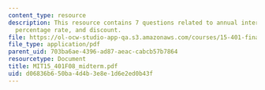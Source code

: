 ```yaml
---
content_type: resource
description: This resource contains 7 questions related to annual interest, annual
  percentage rate, and discount.
file: https://ol-ocw-studio-app-qa.s3.amazonaws.com/courses/15-401-finance-theory-i-fall-2008/d06836b650ba4d4b3e8e1d6e2ed0b43f_MIT15_401F08_midterm.pdf
file_type: application/pdf
parent_uid: 703ba6ae-4396-ad87-aeac-cabcb57b7864
resourcetype: Document
title: MIT15_401F08_midterm.pdf
uid: d06836b6-50ba-4d4b-3e8e-1d6e2ed0b43f
---
```

